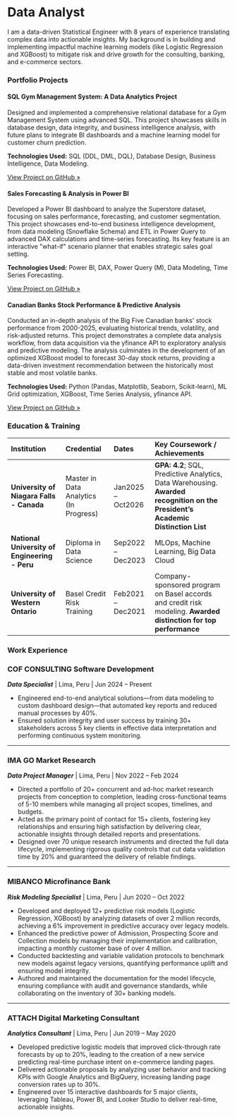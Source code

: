 # Data Analyst
I am a data-driven Statistical Engineer with 8 years of experience translating complex data into actionable insights. My background is in building and implementing impactful machine learning models (like Logistic Regression and XGBoost) to mitigate risk and drive growth for the consulting, banking, and e-commerce sectors.

### Portfolio Projects

#### SQL Gym Management System: A Data Analytics Project
Designed and implemented a comprehensive relational database for a Gym Management System using advanced SQL. This project showcases skills in database design, data integrity, and business intelligence analysis, with future plans to integrate BI dashboards and a machine learning model for customer churn prediction.

**Technologies Used:** SQL (DDL, DML, DQL), Database Design, Business Intelligence, Data Modeling.

[View Project on GitHub &raquo;](https://github.com/nadiariosliza/GymManagementSystem)

#### Sales Forecasting & Analysis in Power BI
Developed a Power BI dashboard to analyze the Superstore dataset, focusing on sales performance, forecasting, and customer segmentation. This project showcases end-to-end business intelligence development, from data modeling (Snowflake Schema) and ETL in Power Query to advanced DAX calculations and time-series forecasting. Its key feature is an interactive "what-if" scenario planner that enables strategic sales goal setting.

**Technologies Used:** Power BI, DAX, Power Query (M), Data Modeling, Time Series Forecasting.

[View Project on GitHub &raquo;](https://github.com/nadiariosliza/Sales-Forecasting-Analysis-using-Power-BI)

#### Canadian Banks Stock Performance & Predictive Analysis
Conducted an in-depth analysis of the Big Five Canadian banks' stock performance from 2000-2025, evaluating historical trends, volatility, and risk-adjusted returns. This project demonstrates a complete data analysis workflow, from data acquisition via the yfinance API to exploratory analysis and predictive modeling. The analysis culminates in the development of an optimized XGBoost model to forecast 30-day stock returns, providing a data-driven investment recommendation between the historically most stable and most volatile banks.  

**Technologies Used:** Python (Pandas, Matplotlib, Seaborn, Scikit-learn), ML Grid optimization, XGBoost, Time Series Analysis, yfinance API.

[View Project on GitHub &raquo;](https://github.com/nadiariosliza/Big5CanadianBanks)  

### Education & Training

| Institution | Credential | Dates | Key Coursework / Achievements |
| :--- | :--- | :--- | :--- |
| **University of Niagara Falls - Canada** | Master in Data Analytics (In Progress) | Jan2025 – Oct2026 | **GPA: 4.2**; SQL, Predictive Analytics, Data Warehousing. **Awarded recognition on the President’s Academic Distinction List** |
| **National University of Engineering - Peru** | Diploma in Data Science | Sep2022 – Dec2023 | MLOps, Machine Learning, Big Data Cloud |
| **University of Western Ontario** | Basel Credit Risk Training | Feb2021 – Dec2021 | Company-sponsored program on Basel accords and credit risk modeling. **Awarded distinction for top performance** |
           
### Work Experience
### COF CONSULTING Software Development
**_Data Specialist_** | Lima, Peru | Jun 2024 – Present
- Engineered end-to-end analytical solutions—from data modeling to custom dashboard design—that automated key reports and reduced manual processes by 40%.
- Ensured solution integrity and user success by training 30+ stakeholders across 5 key clients in effective data interpretation and performing continuous system monitoring.

---

### IMA GO Market Research
**_Data Project Manager_** | Lima, Peru | Nov 2022 – Feb 2024
- Directed a portfolio of 20+ concurrent and ad-hoc market research projects from conception to completion, leading cross-functional teams of 5-10 members while managing all project scopes, timelines, and budgets.
- Acted as the primary point of contact for 15+ clients, fostering key relationships and ensuring high satisfaction by delivering clear, actionable insights through detailed reports and presentations.
- Designed over 70 unique research instruments and directed the full data lifecycle, implementing rigorous quality controls that cut data validation time by 20% and guaranteed the delivery of reliable findings.

---

### MIBANCO Microfinance Bank
**_Risk Modeling Specialist_** | Lima, Peru | Jun 2020 – Oct 2022
- Developed and deployed 12+ predictive risk models (Logistic Regression, XGBoost) by analyzing datasets of over 2 million records, achieving a 6% improvement in predictive accuracy over legacy models.
- Enhanced the predictive power of Admission, Prospecting Score and Collection models by managing their implementation and calibration, impacting a monthly customer base of over 4 million.
- Conducted backtesting and variable validation protocols to benchmark new models against legacy versions, quantifying performance uplift and ensuring model integrity.
- Authored and maintained the documentation for the model lifecycle, ensuring compliance with audit and governance standards, while collaborating on the inventory of 30+ banking models.

---

### ATTACH Digital Marketing Consultant
**_Analytics Consultant_** | Lima, Peru | Jun 2019 – May 2020
- Developed predictive logistic models that improved click-through rate forecasts by up to 20%, leading to the creation of a new service predicting real-time purchase intent on e-commerce landing pages.
- Delivered actionable proposals by analyzing user behavior and tracking KPIs with Google Analytics and BigQuery, increasing landing page conversion rates up to 30%.
- Engineered over 15 interactive dashboards for 5 major clients, leveraging Tableau, Power BI, and Looker Studio to deliver real-time, actionable insights.


